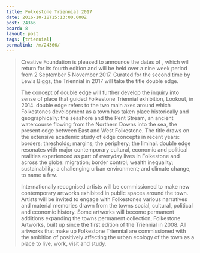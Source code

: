```yaml
---
title: Folkestone Triennial 2017
date: 2016-10-18T15:13:00.000Z
post: 24366
board: 8
layout: post
tags: [triennial]
permalink: /m/24366/
---
```

<blockquote>Creative Foundation is pleased to announce the dates of , which will return for its fourth edition and will be held over a nine week period from 2 September  5 November 2017. Curated for the second time by Lewis Biggs, the Triennial in 2017 will take the title double edge.  
   
The concept of double edge will further develop the inquiry into sense of place that guided Folkestone Triennial exhibition, Lookout, in 2014. double edge refers to the two main axes around which Folkestones development as a town has taken place historically and geographically: the seashore and the Pent Stream, an ancient watercourse flowing from the Northern Downs into the sea, the present edge between East and West Folkestone. The title draws on the extensive academic study of edge concepts in recent years: borders; thresholds; margins; the periphery; the liminal. double edge resonates with major contemporary cultural, economic and political realities experienced as part of everyday lives in Folkestone and across the globe: migration; border control; wealth inequality; sustainability; a challenging urban environment; and climate change, to name a few.

Internationally recognised artists will be commissioned to make new contemporary artworks exhibited in public spaces around the town. Artists will be invited to engage with Folkestones various narratives and material memories drawn from the towns social, cultural, political and economic history. Some artworks will become permanent additions expanding the towns permanent collection, Folkestone Artworks, built up since the first edition of the Triennial in 2008. All artworks that make up Folkestone Triennial are commissioned with the ambition of positively affecting the urban ecology of the town as a place to live, work, visit and study.</blockquote>
